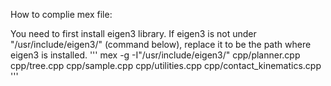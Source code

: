 
How to complie mex file:

You need to first install eigen3 library. If eigen3 is not under "/usr/include/eigen3/" (command below), replace it to be the path where eigen3 is installed.
'''
mex -g -I"/usr/include/eigen3/" cpp/planner.cpp cpp/tree.cpp cpp/sample.cpp cpp/utilities.cpp cpp/contact_kinematics.cpp
'''
